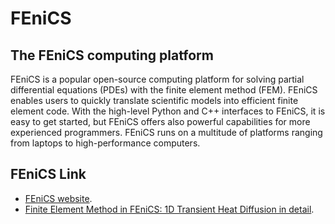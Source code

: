 # FEniCS

## The FEniCS computing platform

FEniCS is a popular open-source computing platform for solving partial differential equations (PDEs) with the finite element method (FEM). FEniCS enables users to quickly translate scientific models into efficient finite element code. With the high-level Python and C++ interfaces to FEniCS, it is easy to get started, but FEniCS offers also powerful capabilities for more experienced programmers. FEniCS runs on a multitude of platforms ranging from laptops to high-performance computers.

## FEniCS Link

- [FEniCS website](https://fenicsproject.org/).
- [Finite Element Method in FEniCS: 1D Transient Heat Diffusion in detail](https://www.youtube.com/watch?v=A25_fAf4kxc/).
